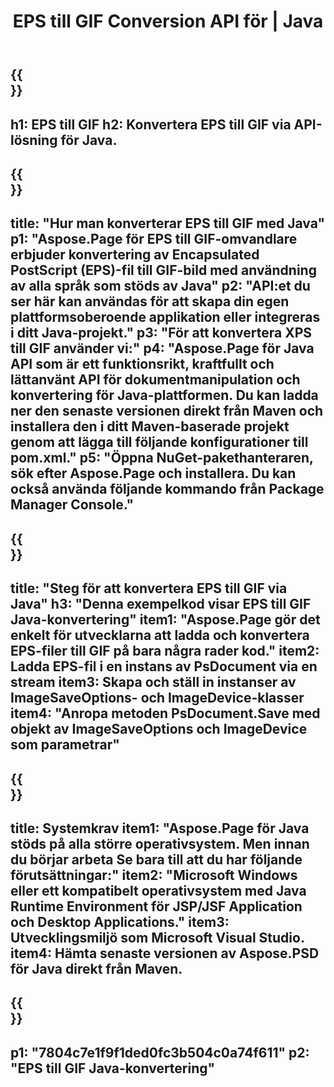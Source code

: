 ﻿---
translation: true
template: /_templates/_conversion-child-java.md
title: EPS till GIF Conversion API för | Java
url: /java/conversion/eps-to-gif/
description: Exempel på Java-konverteringskod för EPS-format till GIF-fil. Använd den här exempelkoden för att konvertera EPS till GIF inom alla Java-baserade webb- eller skrivbordsapplikationer.
informat: EPS
outformat: GIF
otherformats: XPS PS
---

{{<section banner>}}
---
h1: EPS till GIF
h2: Konvertera EPS till GIF via API-lösning för Java.
---

{{<section overview>}}
---
title: "Hur man konverterar EPS till GIF med Java"
p1: "Aspose.Page för EPS till GIF-omvandlare erbjuder konvertering av Encapsulated PostScript (EPS)-fil till GIF-bild med användning av alla språk som stöds av Java"
p2: "API:et du ser här kan användas för att skapa din egen plattformsoberoende applikation eller integreras i ditt Java-projekt."
p3: "För att konvertera XPS till GIF använder vi:"
p4: "Aspose.Page för Java API som är ett funktionsrikt, kraftfullt och lättanvänt API för dokumentmanipulation och konvertering för Java-plattformen. Du kan ladda ner den senaste versionen direkt från Maven och installera den i ditt Maven-baserade projekt genom att lägga till följande konfigurationer till pom.xml."
p5: "Öppna NuGet-pakethanteraren, sök efter Aspose.Page och installera. Du kan också använda följande kommando från Package Manager Console."
---

{{<section feature1>}}
---
title: "Steg för att konvertera EPS till GIF via Java"
h3: "Denna exempelkod visar EPS till GIF Java-konvertering"
item1: "Aspose.Page gör det enkelt för utvecklarna att ladda och konvertera EPS-filer till GIF på bara några rader kod."
item2: Ladda EPS-fil i en instans av PsDocument via en stream
item3: Skapa och ställ in instanser av ImageSaveOptions- och ImageDevice-klasser
item4: "Anropa metoden PsDocument.Save med objekt av ImageSaveOptions och ImageDevice som parametrar"
---

{{<section feature2>}}
---
title: Systemkrav
item1: "Aspose.Page för Java stöds på alla större operativsystem. Men innan du börjar arbeta Se bara till att du har följande förutsättningar:"
item2: "Microsoft Windows eller ett kompatibelt operativsystem med Java Runtime Environment för JSP/JSF Application och Desktop Applications."
item3: Utvecklingsmiljö som Microsoft Visual Studio.
item4: Hämta senaste versionen av Aspose.PSD för Java direkt från Maven.
---

{{<section gist>}}
---
p1: "7804c7e1f9f1ded0fc3b504c0a74f611"
p2: "EPS till GIF Java-konvertering"
---

